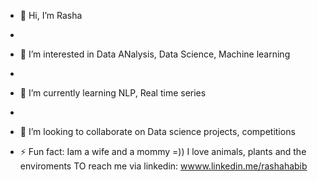 - 👋 Hi, I’m Rasha 
- 
- 👀 I’m interested in Data ANalysis, Data Science, Machine learning
- 
- 🌱 I’m currently learning NLP, Real time series
- 
- 💞️ I’m looking to collaborate on Data science projects, competitions

- ⚡ Fun fact: Iam a wife and a mommy =)) I love animals, plants and the enviroments
TO reach me via linkedin: [wwww.linkedin.me/rashahabib ](https://www.linkedin.com/in/rasha-habib/)

<!---
solifan/solifan is a ✨ special ✨ repository because its `README.md` (this file) appears on your GitHub profile.
You can click the Preview link to take a look at your changes.
--->
